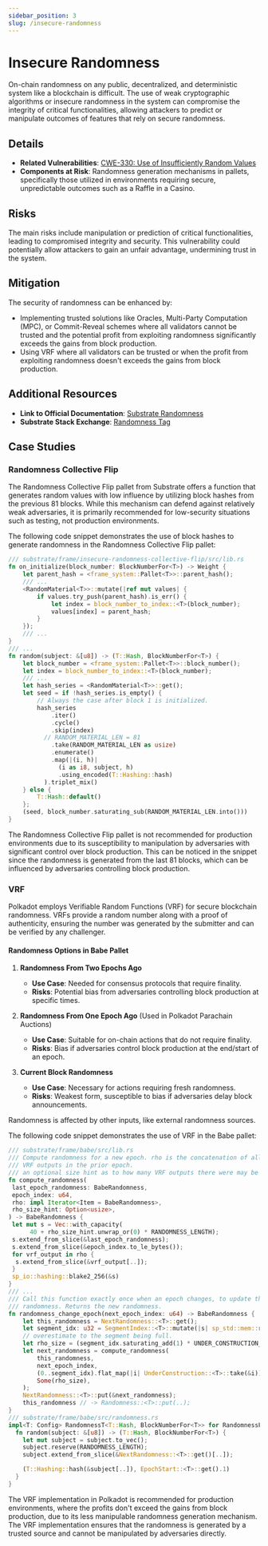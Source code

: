 ```yaml
---
sidebar_position: 3
slug: /insecure-randomness
---
```


# Insecure Randomness

On-chain randomness on any public, decentralized, and deterministic system like a blockchain is difficult. The use of weak cryptographic algorithms or insecure randomness in the system can compromise the integrity of critical functionalities, allowing attackers to predict or manipulate outcomes of features that rely on secure randomness.

## Details

- **Related Vulnerabilities**: [CWE-330: Use of Insufficiently Random Values](https://cwe.mitre.org/data/definitions/330.html)
- **Components at Risk**: Randomness generation mechanisms in pallets, specifically those utilized in environments requiring secure, unpredictable outcomes such as a Raffle in a Casino.

## Risks

The main risks include manipulation or prediction of critical functionalities, leading to compromised integrity and security. This vulnerability could potentially allow attackers to gain an unfair advantage, undermining trust in the system.

## Mitigation

The security of randomness can be enhanced by:

- Implementing trusted solutions like Oracles, Multi-Party Computation (MPC), or Commit-Reveal schemes where all validators cannot be trusted and the potential profit from exploiting randomness significantly exceeds the gains from block production.
- Using VRF where all validators can be trusted or when the profit from exploiting randomness doesn't exceeds the gains from block production.

## Additional Resources

- **Link to Official Documentation**: [Substrate Randomness](https://docs.substrate.io/build/randomness/)
- **Substrate Stack Exchange**: [Randomness Tag](https://substrate.stackexchange.com/questions/tagged/randomness)

## Case Studies

### Randomness Collective Flip

The Randomness Collective Flip pallet from Substrate offers a function that generates random values with low influence by utilizing block hashes from the previous 81 blocks. While this mechanism can defend against relatively weak adversaries, it is primarily recommended for low-security situations such as testing, not production environments.

The following code snippet demonstrates the use of block hashes to generate randomness in the Randomness Collective Flip pallet:

```rust
/// substrate/frame/insecure-randomness-collective-flip/src/lib.rs
fn on_initialize(block_number: BlockNumberFor<T>) -> Weight {
    let parent_hash = <frame_system::Pallet<T>>::parent_hash();
    /// ...
    <RandomMaterial<T>>::mutate(|ref mut values| {
        if values.try_push(parent_hash).is_err() {
            let index = block_number_to_index::<T>(block_number);
            values[index] = parent_hash;
        }
    });
    /// ...
}
/// ...
fn random(subject: &[u8]) -> (T::Hash, BlockNumberFor<T>) {
    let block_number = <frame_system::Pallet<T>>::block_number();
    let index = block_number_to_index::<T>(block_number);
    /// ...
    let hash_series = <RandomMaterial<T>>::get();
    let seed = if !hash_series.is_empty() {
        // Always the case after block 1 is initialized.
        hash_series
            .iter()
            .cycle()
            .skip(index)
          // RANDOM_MATERIAL_LEN = 81
            .take(RANDOM_MATERIAL_LEN as usize)
            .enumerate()
            .map(|(i, h)| 
              (i as i8, subject, h)
              .using_encoded(T::Hashing::hash)
          ).triplet_mix()
    } else {
        T::Hash::default()
    };
    (seed, block_number.saturating_sub(RANDOM_MATERIAL_LEN.into()))
}
```

The Randomness Collective Flip pallet is not recommended for production environments due to its susceptibility to manipulation by adversaries with significant control over block production. This can be noticed in the snippet since the randomness is generated from the last 81 blocks, which can be influenced by adversaries controlling block production.

### VRF

Polkadot employs Verifiable Random Functions (VRF) for secure blockchain randomness. VRFs provide a random number along with a proof of authenticity, ensuring the number was generated by the submitter and can be verified by any challenger.

#### Randomness Options in Babe Pallet

1. **Randomness From Two Epochs Ago**
   - **Use Case**: Needed for consensus protocols that require finality.
   - **Risks**: Potential bias from adversaries controlling block production at specific times.

2. **Randomness From One Epoch Ago** (Used in Polkadot Parachain Auctions)
   - **Use Case**: Suitable for on-chain actions that do not require finality.
   - **Risks**: Bias if adversaries control block production at the end/start of an epoch.

3. **Current Block Randomness**
   - **Use Case**: Necessary for actions requiring fresh randomness.
   - **Risks**: Weakest form, susceptible to bias if adversaries delay block announcements.

Randomness is affected by other inputs, like external randomness sources.

The following code snippet demonstrates the use of VRF in the Babe pallet:

```rust
/// substrate/frame/babe/src/lib.rs
/// Compute randomness for a new epoch. rho is the concatenation of all
/// VRF outputs in the prior epoch.
/// an optional size hint as to how many VRF outputs there were may be provided.
fn compute_randomness(
 last_epoch_randomness: BabeRandomness,
 epoch_index: u64,
 rho: impl Iterator<Item = BabeRandomness>,
 rho_size_hint: Option<usize>,
) -> BabeRandomness {
 let mut s = Vec::with_capacity(
      40 + rho_size_hint.unwrap_or(0) * RANDOMNESS_LENGTH);
 s.extend_from_slice(&last_epoch_randomness);
 s.extend_from_slice(&epoch_index.to_le_bytes());
 for vrf_output in rho {
  s.extend_from_slice(&vrf_output[..]);
 }
 sp_io::hashing::blake2_256(&s)
}
/// ...
/// Call this function exactly once when an epoch changes, to update the
/// randomness. Returns the new randomness.
fn randomness_change_epoch(next_epoch_index: u64) -> BabeRandomness {
    let this_randomness = NextRandomness::<T>::get();
    let segment_idx: u32 = SegmentIndex::<T>::mutate(|s| sp_std::mem::replace(s, 0));
    // overestimate to the segment being full.
    let rho_size = (segment_idx.saturating_add(1) * UNDER_CONSTRUCTION_SEGMENT_LENGTH) as usize;
    let next_randomness = compute_randomness(
        this_randomness,
        next_epoch_index,
        (0..segment_idx).flat_map(|i| UnderConstruction::<T>::take(&i)), // VRF (From Digest)
        Some(rho_size),
    );
    NextRandomness::<T>::put(&next_randomness);
    this_randomness // -> Randomness::<T>::put(..);
}
/// substrate/frame/babe/src/randomness.rs
impl<T: Config> RandomnessT<T::Hash, BlockNumberFor<T>> for RandomnessFromOneEpochAgo<T> {
  fn random(subject: &[u8]) -> (T::Hash, BlockNumberFor<T>) {
    let mut subject = subject.to_vec();
    subject.reserve(RANDOMNESS_LENGTH);
    subject.extend_from_slice(&NextRandomness::<T>::get()[..]); 

    (T::Hashing::hash(&subject[..]), EpochStart::<T>::get().1)
  }
}
```

The VRF implementation in Polkadot is recommended for production environments, where the profits don't exceed the gains from block production, due to its less manipulable randomness generation mechanism. The VRF implementation ensures that the randomness is generated by a trusted source and cannot be manipulated by adversaries directly.
